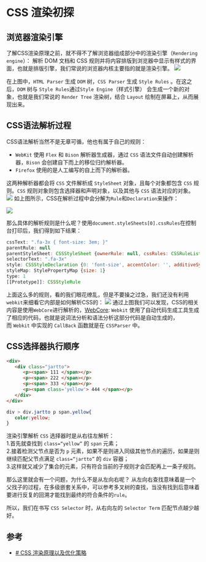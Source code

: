 # CSS 渲染初探

## 浏览器渲染引擎

了解CSS渲染原理之前，就不得不了解浏览器组成部分中的渲染引擎（`Rendering engine`）：
解析 DOM 文档和 CSS 规则并将内容排版到浏览器中显示有样式的界面，也就是排版引擎，我们常说的浏览器内核主要指的就是渲染引擎。
![](https://raw.githubusercontent.com/chenfengyanyu/my-web-accumulation/master/images/css/render2.png)

在上图中，`HTML Parser` 生成 `DOM` 树，`CSS Parser` 生成 `Style Rules` 。在这之后，`DOM` 树与 `Style Rules`通过`Style Engine`（样式引擎） 会生成一个新的对象，也就是我们常说的 `Render Tree` 渲染树，结合 `Layout` 绘制在屏幕上，从而展现出来。

## CSS语法解析过程
CSS语法解析当然不是无章可循，他也有属于自己的规则：
- `WebKit` 使用 `Flex` 和 `Bison` 解析器生成器，通过 `CSS` 语法文件自动创建解析器，`Bison` 会创建自下而上的移位归约解析器。
- `Firefox` 使用的是人工编写的自上而下的解析器。

这两种解析器都会将 `CSS` 文件解析成 `StyleSheet` 对象，且每个对象都包含 `CSS` 规则。`CSS` 规则对象则包含选择器和声明对象，以及其他与 `CSS` 语法对应的对象。
![](https://raw.githubusercontent.com/chenfengyanyu/my-web-accumulation/master/images/css/render2.png)
如上图所示，CSS在解析过程中会分解为`Rule`和`Declaration`来操作：

![](https://raw.githubusercontent.com/chenfengyanyu/my-web-accumulation/master/images/css/css-rule.jpg)

那么具体的解析规则是什么呢？使用`document.styleSheets[0].cssRules`在控制台打印后，我们得到如下结果：
```js
cssText: ".fa-3x { font-size: 3em; }"
parentRule: null
parentStyleSheet: CSSStyleSheet {ownerRule: null, cssRules: CSSRuleList, rules: CSSRuleList, type: 'text/css', href: 'http://jartto.wang/assets/css/style-amswellqtyheub…tcaxxnc5dvbfw49m4rvjaocb7nstambtlprry5pr8.min.css', …}
selectorText: ".fa-3x"
style: CSSStyleDeclaration {0: 'font-size', accentColor: '', additiveSymbols: '', alignContent: '', alignItems: '', alignSelf: '', …}
styleMap: StylePropertyMap {size: 1}
type: 1
[[Prototype]]: CSSStyleRule
```

上面这么多的规则，看的我们眼花缭乱，但是不要操之过急，我们还没有利用`webkit`来细看它内部是如何解析CSS的：
![](https://raw.githubusercontent.com/chenfengyanyu/my-web-accumulation/master/images/css/test_CSSOM.png)
通过上图我们可以发现，CSS的相关内容是使用`WebCore`进行解析的，[WebCore](https://github.com/WebKit/webkit/tree/main/Source/WebCore/css):
`Webkit` 使用了自动代码生成工具生成了相应的代码，也就是说词法分析和语法分析这部分代码是自动生成的，而 `Webkit` 中实现的 `CallBack` 函数就是在 `CSSParser` 中。

## CSS选择器执行顺序

```html
<div>  
   <div class="jartto">  
      <p><span> 111 </span></p>  
      <p><span> 222 </span></p>  
      <p><span> 333 </span></p>  
      <p><span class='yellow'> 444 </span></p>  
   </div>  
</div>
```


```css
div > div.jartto p span.yellow{  
   color:yellow;  
}
```

渲染引擎解析 `CSS` 选择器时是从右往左解析：  
1.首先就查找到 `class=“yellow”` 的 `span` 元素；  
2.接着检测父节点是否为 `p` 元素，如果不是则进入同级其他节点的遍历，如果是则继续匹配父节点满足 `class=“jartto”` 的 `div` 容器；  
3.这样就又减少了集合的元素，只有符合当前的子规则才会匹配再上一条子规则。

那么这里就会有一个问题，为什么不是从左向右呢？
从左向右查找意味着是一个父找子的过程，在多级嵌套关系中，可以参考多叉树的查找，当没有找到后意味着要进行反复的回溯才能找到最终的符合条件的`rule`。

所以，我们在书写 `CSS Selector` 时，从右向左的 `Selector Term` 匹配节点越少越好。

## 参考
- [# CSS 渲染原理以及优化策略](https://segmentfault.com/a/1190000021073560)